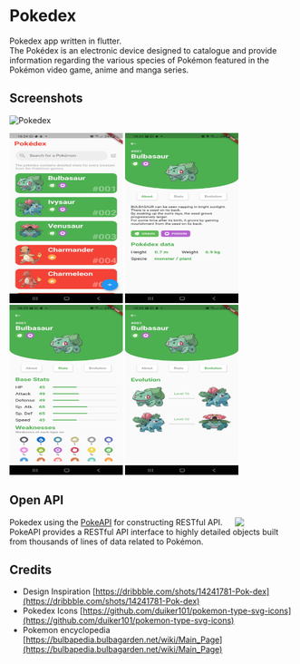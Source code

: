 # Pokedex

Pokedex app written in flutter.<br />
The Pokédex is an electronic device designed to catalogue and provide information regarding the various species of Pokémon featured in the Pokémon video game, anime and manga series.

## Screenshots

<img src="/assets/pokedex.gif?raw=true" alt="Pokedex" width="300" height="300" />

<p>
  <img src="/assets/home.jpg?raw=true" alt="Home" width="200" height="300" />
  <img src="/assets/about.jpg?raw=true" alt="About" width="200" height="300" />
  <img src="/assets/stat.jpg?raw=true" alt="Stat" width="200" height="300" />
  <img src="/assets/evolution.jpg?raw=true" alt="Evolution" width="200" height="300" />
</p>

## Open API

<img src="https://user-images.githubusercontent.com/24237865/83422649-d1b1d980-a464-11ea-8c91-a24fdf89cd6b.png" align="right" width="21%"/>

Pokedex using the [PokeAPI](https://pokeapi.co/) for constructing RESTful API.<br>
PokeAPI provides a RESTful API interface to highly detailed objects built from thousands of lines of data related to Pokémon.

## Credits

- Design Inspiration [https://dribbble.com/shots/14241781-Pok-dex](https://dribbble.com/shots/14241781-Pok-dex)
- Pokedex Icons [https://github.com/duiker101/pokemon-type-svg-icons](https://github.com/duiker101/pokemon-type-svg-icons)
- Pokemon encyclopedia [https://bulbapedia.bulbagarden.net/wiki/Main_Page](https://bulbapedia.bulbagarden.net/wiki/Main_Page)
